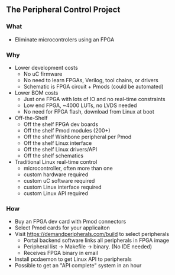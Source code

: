 ## The Peripheral Control Project

### What
 - Eliminate microcontrolers using an FPGA


### Why
- Lower development costs
    -  No uC firmware
    -  No need to learn FPGAs, Verilog, tool chains, or drivers
    -  Schematic is FPGA circuit + Pmods (could be automated)
- Lower BOM costs
    -  Just one FPGA with lots of IO and no real-time constraints
    -  Low end FPGA, ~4000 LUTs, no LVDS needed
    -  No need for FPGA flash, download from Linux at boot
- Off-the-Shelf
    - Off the shelf FPGA dev boards
    - Off the shelf Pmod modules (200+)
    - Off the shelf Wishbone peripheral per Pmod
    - Off the shelf Linux interface
    - Off the shelf Linux drivers/API
    - Off the shelf schematics
- Traditional Linux real-time control
    - microcontroller, often more than one
    - custom hardware required
    - custom uC software required
    - custom Linux interface required
    - custom Linux API required


### How
- Buy an FPGA dev card with Pmod connectors
- Select Pmod cards for your applicaiton
- Visit https://demandperipherals.com/build to select peripherals
    -  Portal backend software links all peripherals in FPGA image
    -  Peripheral list -> Makefile -> binary.  (No IDE needed)
    -  Receives FPGA binary in email
- Install pcdaemon to get Linux API to peripherals
- Possible to get an "API complete" system in an hour
